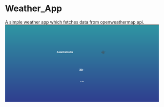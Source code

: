 # Weather_App
A simple weather app which fetches data from openweathermap api.
![Alt text](weather_app_screenshot.png?raw=true "WeatherApp Screenshot")
